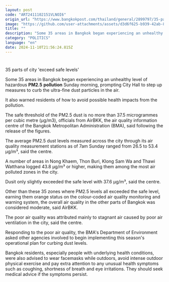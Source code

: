 ```yaml
---
layout: post
code: "ART2411102151VLNOI6"
origin_url: "https://www.bangkokpost.com/thailand/general/2899797/35-parts-of-city-exceed-safe-levels"
image: "https://github.com/user-attachments/assets/d3d6f625-b939-42ab-8827-898393565d13"
title: ""
description: "Some 35 areas in Bangkok began experiencing an unhealthy level of hazardous  PM2.5   pollution  Sunday morning, prompting City Hall to step up measures to curb the ultra-fine dust particles in the air."
category: "POLITICS"
language: "en"
date: 2024-11-10T21:56:24.815Z
---
```


# 

35 parts of city 'exceed safe levels'

Some 35 areas in Bangkok began experiencing an unhealthy level of hazardous **PM2.5** **pollution** Sunday morning, prompting City Hall to step up measures to curb the ultra-fine dust particles in the air.

It also warned residents of how to avoid possible health impacts from the pollution.

The safe threshold of the PM2.5 dust is no more than 37.5 microgrammes per cubic metre (µg/m3), officials from AirBKK, the air quality information centre of the Bangkok Metropolitan Administration (BMA), said following the release of the figures.

The average PM2.5 dust levels measured across the city through its air quality measurement stations as of 7am Sunday ranged from 26.5 to 53.4 µg/m³, said the centre.

A number of areas in Nong Khaem, Thon Buri, Klong Sam Wa and Thawi Watthana logged 43.8 µg/m³ or higher, making them among the most air polluted zones in the city.

Dusit only slightly exceeded the safe level with 37.6 µg/m³, said the centre.

Other than these 35 zones where PM2.5 levels all exceeded the safe level, earning them orange status on the colour-coded air quality monitoring and warning system, the overall air quality in the other parts of Bangkok was considered moderate, said AirBKK.

The poor air quality was attributed mainly to stagnant air caused by poor air ventilation in the city, said the centre.

Responding to the poor air quality, the BMA's Department of Environment asked other agencies involved to begin implementing this season's operational plan for curbing dust levels.

Bangkok residents, especially people with underlying health conditions, were also advised to wear facemasks while outdoors, avoid intense outdoor physical exercise and pay extra attention to any unusual health symptoms such as coughing, shortness of breath and eye irritations. They should seek medical advice if the symptoms persist.
